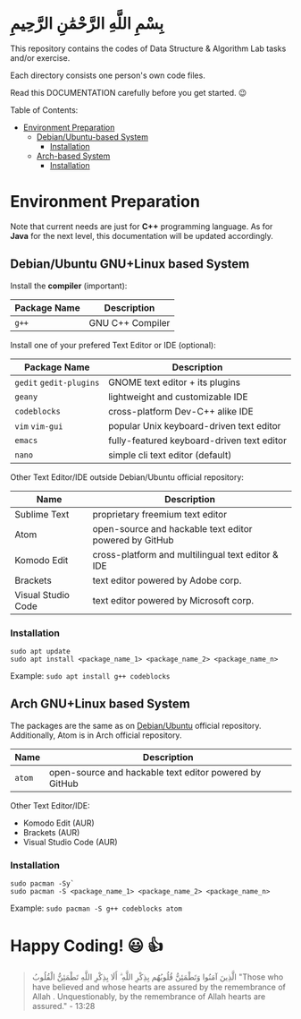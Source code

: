 # بِسْمِ اللَّهِ الرَّحْمَٰنِ الرَّحِيمِ


This repository contains the codes of Data Structure & Algorithm Lab tasks and/or exercise.

Each directory consists one person's own code files.

Read this DOCUMENTATION carefully before you get started. :wink:

Table of Contents:
- [Environment Preparation](https://github.com/TI1NF/Praktikum-SDA#environment-preparation)
  - [Debian/Ubuntu-based System](https://github.com/TI1NF/Praktikum-SDA#debianubuntu-gnulinux-based-system)
    - [Installation](https://github.com/TI1NF/Praktikum-SDA#installation)
  - [Arch-based System](https://github.com/TI1NF/Praktikum-SDA#arch-gnulinux-based-system)
    - [Installation](https://github.com/TI1NF/Praktikum-SDA#installation-1)
    
# Environment Preparation

Note that current needs are just for **C++** programming language. As for **Java** for the next level, this documentation will be updated accordingly.

## Debian/Ubuntu GNU+Linux based System

Install the **compiler** (important):

Package Name | Description
------------ | -------------
`g++` | GNU C++ Compiler


Install one of your prefered Text Editor or IDE (optional):

Package Name | Description
------------ | -------------
`gedit` `gedit-plugins` | GNOME text editor + its plugins
`geany` | lightweight and customizable IDE
`codeblocks` | cross-platform Dev-C++ alike IDE
`vim` `vim-gui` | popular Unix keyboard-driven text editor
`emacs` | fully-featured keyboard-driven text editor
`nano` | simple cli text editor (default)

Other Text Editor/IDE outside Debian/Ubuntu official repository:

Name | Description
------------ | -------------
Sublime Text | proprietary freemium text editor
Atom | open-source and hackable text editor powered by GitHub
Komodo Edit | cross-platform and multilingual text editor & IDE
Brackets | text editor powered by Adobe corp.
Visual Studio Code | text editor powered by Microsoft corp.

### Installation
```
sudo apt update
sudo apt install <package_name_1> <package_name_2> <package_name_n>
```

Example: 
`sudo apt install g++ codeblocks`

## Arch GNU+Linux based System
The packages are the same as on [Debian/Ubuntu](https://github.com/TI1NF/Praktikum-SDA#debianubuntu-gnulinux-based-system) official repository.
Additionally, Atom is in Arch official repository.

Name | Description
------------ | -------------
`atom` | open-source and hackable text editor powered by GitHub

Other Text Editor/IDE: 
- Komodo Edit (AUR) 
- Brackets (AUR)
- Visual Studio Code (AUR)

### Installation
```
sudo pacman -Sy`
sudo pacman -S <package_name_1> <package_name_2> <package_name_n>
```

Example: 
`sudo pacman -S g++ codeblocks atom`




# Happy Coding! :smiley: :thumbsup:



> الَّذِينَ آمَنُوا وَتَطْمَئِنُّ قُلُوبُهُم بِذِكْرِ اللَّهِ ۗ أَلَا بِذِكْرِ اللَّهِ تَطْمَئِنُّ الْقُلُوبُ
> "Those who have believed and whose hearts are assured by the remembrance of Allah . Unquestionably, by the remembrance of Allah hearts are assured." - 13:28
